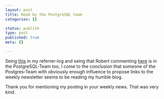 ```yaml
---
layout: post
title: Read by the PostgreSQL team
categories: []

status: publish
type: post
published: true
meta: {}

---
```

<p>
Seing <a href="http://lwn.net/Articles/90603/">this</a> in my referrer-log and seing that Robert commenting <a href="http://www.gnegg.ch/archives/105-Quote-of-the-day.html">here</a> is in the PostgreSQL-Team too, I come to the conclusion that someone of the Postgres-Team with obviously enough influence to propose links to the weekly newsletter seems to be reading my humble blog.</p><p>Thank you for mentioning my posting in your weekly news. That was very kind.
</p>
